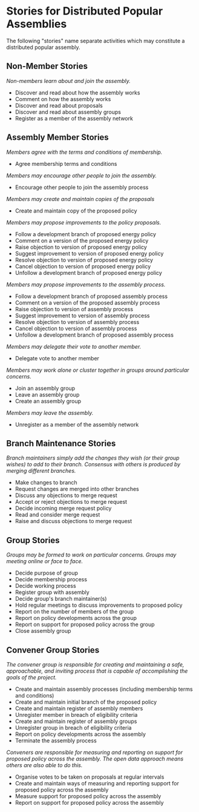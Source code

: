 Stories for Distributed Popular Assemblies
==========================================

The following "stories" name separate activities which may constitute a distributed popular assembly.

Non-Member Stories
------------------

*Non-members learn about and join the assembly.*

* Discover and read about how the assembly works
* Comment on how the assembly works
* Discover and read about proposals
* Discover and read about assembly groups
* Register as a member of the assembly network

Assembly Member Stories
-----------------------

*Members agree with the terms and conditions of membership.*

* Agree membership terms and conditions

*Members may encourage other people to join the assembly.*

* Encourage other people to join the assembly process

*Members may create and maintain copies of the proposals*

* Create and maintain copy of the proposed policy

*Members may propose improvements to the policy proposals.*

* Follow a development branch of proposed energy policy
* Comment on a version of the proposed energy policy
* Raise objection to version of proposed energy policy
* Suggest improvement to version of proposed energy policy
* Resolve objection to version of proposed energy policy
* Cancel objection to version of proposed energy policy
* Unfollow a development branch of proposed energy policy

*Members may propose improvements to the assembly process.*

* Follow a development branch of proposed assembly process
* Comment on a version of the proposed assembly process
* Raise objection to version of assembly process
* Suggest improvement to version of assembly process
* Resolve objection to version of assembly process
* Cancel objection to version of assembly process
* Unfollow a development branch of proposed assembly process

*Members may delegate their vote to another member.*

* Delegate vote to another member

*Members may work alone or cluster together in groups around particular concerns.*

* Join an assembly group
* Leave an assembly group
* Create an assembly group

*Members may leave the assembly.*

* Unregister as a member of the assembly network


Branch Maintenance Stories
--------------------------

*Branch maintainers simply add the changes they wish (or their group wishes) to add to their branch. Consensus with others is produced by merging different branches.*

* Make changes to branch
* Request changes are merged into other branches
* Discuss any objections to merge request
* Accept or reject objections to merge request
* Decide incoming merge request policy
* Read and consider merge request
* Raise and discuss objections to merge request

Group Stories
-------------

*Groups may be formed to work on particular concerns. Groups may meeting online or face to face.*

* Decide purpose of group
* Decide membership process
* Decide working process
* Register group with assembly
* Decide group's branch maintainer(s)
* Hold regular meetings to discuss improvements to proposed policy
* Report on the number of members of the group
* Report on policy developments across the group
* Report on support for proposed policy across the group
* Close assembly group

Convener Group Stories
----------------------

*The convener group is responsible for creating and maintaining a safe, approachable, and inviting process that is capable of accomplishing the goals of the project.*

* Create and maintain assembly processes (including membership terms and conditions)
* Create and maintain initial branch of the proposed policy
* Create and maintain register of assembly members
* Unregister member in breach of eligibility criteria
* Create and maintain register of assembly groups
* Unregister group in breach of eligibility criteria
* Report on policy developments across the assembly
* Terminate the assembly process

*Conveners are responsible for measuring and reporting on support for proposed policy across the assembly. The open data approach means others are also able to do this.*

* Organise votes to be taken on proposals at regular intervals
* Create and maintain ways of measuring and reporting support for proposed policy across the assembly
* Measure support for proposed policy across the assembly
* Report on support for proposed policy across the assembly
